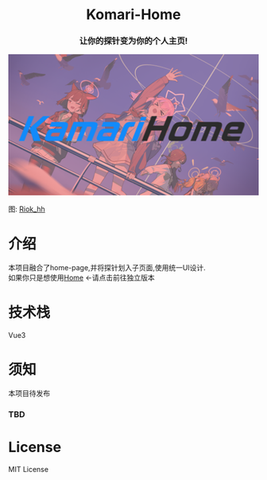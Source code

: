 <div align="center">
    <h1>Komari-Home</h1>
</div>

<div align="center">
  <h3>让你的探针变为你的个人主页!</h3>
</div>

![](preview.png)

图: [Riok_hh](https://www.pixiv.net/artworks/134732976)

# 介绍
本项目融合了home-page,并将探针划入子页面,使用统一UI设计.  
如果你只是想使用[Home](https://github.com/mogumc/home) ←请点击前往独立版本

# 技术栈
Vue3 

# 须知
本项目待发布
### TBD

# License
MIT License

